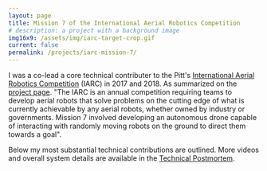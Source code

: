 ```yaml
---
layout: page
title: Mission 7 of the International Aerial Robotics Competition
# description: a project with a background image
img16x9: /assets/img/iarc-target-crop.gif
current: false
permalink: /projects/iarc-mission-7/
---
```


I was a co-lead a core technical contributer to the Pitt's <a href="http://www.aerialroboticscompetition.org/">International Aerial Robotics Competition</a> (IARC) in 2017 and 2018. As summarized on the <a href="http://pittras.org/projects/IARC/">project page</a>. "The IARC is an annual competition requiring teams to develop aerial robots that solve problems on the cutting edge of what is currently achievable by any aerial robots, whether owned by industry or governments. Mission 7 involved developing an autonomous drone capable of interacting with randomly moving robots on the ground to direct them towards a goal".

Below my most substantial technical contributions are outlined. More videos and overall system details are available in the <a href="http://pittras.org/projects/iarc/2018/08/10/update-iarc-technical-postmortem.html">Technical Postmortem</a>.

<!--
    ---
layout: page
title: Optical Flow for UAV State Estimation
img: /assets/img/optical-flow-just-flow.gif
redirect: http://pittras.org/projects/iarc/2018/08/10/update-iarc-technical-postmortem.html#optical-flow
---
-->

<!--
---
layout: page
title: Texture Classification for Boundary Detection
img16x9: /assets/img/arena-detector.gif
redirect: http://pittras.org/projects/iarc/2018/08/10/update-iarc-technical-postmortem.html#arena-boundary-detection
---
-->

<!--
---
layout: page
title: 30V 240A DC Circuit Breaker Safety System for 6DOF UAV
# description: a project with a background image
img16x9: /assets/img/30A-eight-channel-breaker.png
redirect: http://pittras.org/projects/iarc/2018/08/10/update-iarc-technical-postmortem.html#6-degree-of-freedom-uav
---
-->

<!-- ---
layout: page
title: Time Variant, Non-linear Rotor Thrust Modeling
# description: a project with a background image
img16x9: /assets/img/controller-plot.png
redirect: http://pittras.org/projects/iarc/2018/08/10/update-iarc-technical-postmortem.html#dynamic-thrust-model
---
-->

<!-- # Project Dates
# Advising Faculty: Dr. Mao
# Sponsoring Organization: Pitt's Robotics and Automation Society
# Used for: 6 Degree of Freedom UAV and Pitt RAS IARC Mission 7 UAV

# Describe the problem (include what ended up happening)
# Youtube video showing large drone in flight

# Describe the solution
# Picture of thrust modeling stand

# Describe the Testing Procedure
# Video of data collection

# Describe the Data Processing
# Show data processing pictures

# Describe the Results
# Show test result pictures

# Conclusion -->


<!-- Every project has a beautiful feature shocase page. It's easy to include images, in a flexible 3-column grid format. Make your photos 1/3, 2/3, or full width.

To give your project a background in the portfolio page, just add the img tag to the front matter like so:

<div class="img_row">
    <img class="col one left" src="{{ site.baseurl }}/assets/img/1.jpg" alt="" title="example image"/>
    <img class="col one left" src="{{ site.baseurl }}/assets/img/2.jpg" alt="" title="example image"/>
    <img class="col one left" src="{{ site.baseurl }}/assets/img/3.jpg" alt="" title="example image"/>
</div>
<div class="col three caption">
    Caption photos easily. On the left, a road goes through a tunnel. Middle, leaves artistically fall in a hipster photoshoot. Right, in another hipster photoshoot, a lumberjack grasps a handful of pine needles.
</div>
<div class="img_row">
    <img class="col three left" src="{{ site.baseurl }}/assets/img/5.jpg" alt="" title="example image"/>
</div>
<div class="col three caption">
    This image can also have a caption. It's like magic.
</div>

You can also put regular text between your rows of images. Say you wanted to write a little bit about your project before you posted the rest of the images. You describe how you toiled, sweated, *bled* for your project, and then.... you reveal it's glory in the next row of images.


<div class="img_row">
    <img class="col two left" src="{{ site.baseurl }}/assets/img/6.jpg" alt="" title="example image"/>
    <img class="col one left" src="{{ site.baseurl }}/assets/img/11.jpg" alt="" title="example image"/>
</div>
<div class="col three caption">
    You can also have artistically styled 2/3 + 1/3 images, like these.
</div>


<br/><br/>


The code is simple. Just add a col class to your image, and another class specifying the width: one, two, or three columns wide. Here's the code for the last row of images above:

<div class="img_row">
    <img class="col two left" src="/img/6.jpg"/>
    <img class="col one left" src="/img/11.jpg"/>
</div> -->
